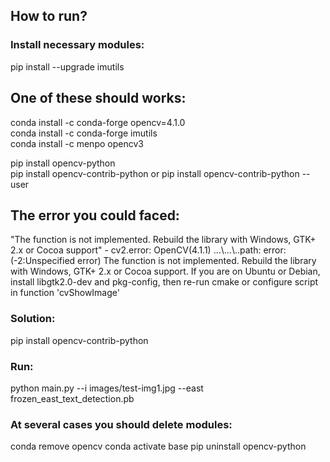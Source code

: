 <h2>How to run?</h2>

<h3>Install necessary modules:</h3>
  
  pip install --upgrade imutils
  <h2>One of these should works:</h2>
  conda install -c conda-forge opencv=4.1.0 <br>
  conda install -c conda-forge imutils <br>
  conda install -c menpo opencv3 <br>

  pip install opencv-python <br>
  pip install opencv-contrib-python or pip install opencv-contrib-python --user

  <h2>The error you could faced:</h2> "The function is not implemented. Rebuild the library with Windows, GTK+ 2.x or Cocoa support" - 
cv2.error: OpenCV(4.1.1) ...\...\..path: error: (-2:Unspecified error) The function is not implemented. 
Rebuild the library with Windows, GTK+ 2.x or Cocoa support. If you are on Ubuntu or Debian, 
install libgtk2.0-dev and pkg-config, then re-run cmake or configure script in function 'cvShowImage'

  <h3>Solution:</h3>
pip install opencv-contrib-python 

  <h3>Run: </h3>
python main.py --i images/test-img1.jpg  --east frozen_east_text_detection.pb

<h3>At several cases you should delete modules:</h3>
  conda remove opencv
  conda activate base
  pip uninstall opencv-python

